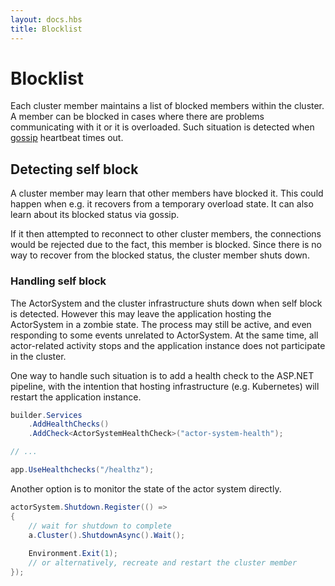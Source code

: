 ```yaml
---
layout: docs.hbs
title: Blocklist
---
```


# Blocklist

Each cluster member maintains a list of blocked members within the cluster. A member can be blocked in cases where there are problems communicating with it or it is overloaded. Such situation is detected when [gossip](gossip.md) heartbeat times out.

## Detecting self block

A cluster member may learn that other members have blocked it. This could happen when e.g. it recovers from a temporary overload state. It can also learn about its blocked status via gossip.

If it then attempted to reconnect to other cluster members, the connections would be rejected due to the fact, this member is blocked. Since there is no way to recover from the blocked status, the cluster member shuts down.

### Handling self block

The ActorSystem and the cluster infrastructure shuts down when self block is detected. However this may leave the application hosting the ActorSystem in a zombie state. The process may still be active, and even responding to some events unrelated to ActorSystem. At the same time, all actor-related activity stops and the application instance does not participate in the cluster.

One way to handle such situation is to add a health check to the ASP.NET pipeline, with the intention that hosting infrastructure (e.g. Kubernetes) will restart the application instance.

```csharp
builder.Services
    .AddHealthChecks()
    .AddCheck<ActorSystemHealthCheck>("actor-system-health");

// ...

app.UseHealthchecks("/healthz");
```

Another option is to monitor the state of the actor system directly.

```csharp
actorSystem.Shutdown.Register(() =>
{
    // wait for shutdown to complete
    a.Cluster().ShutdownAsync().Wait();
    
    Environment.Exit(1); 
    // or alternatively, recreate and restart the cluster member
});
```